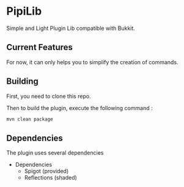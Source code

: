 # PipiLib

Simple and Light Plugin Lib compatible with Bukkit.

## Current Features

For now, it can only helps you to simplify the creation of commands.

## Building

First, you need to clone this repo.

Then to build the plugin, execute the following command :

```bash
mvn clean package
```

## Dependencies

The plugin uses several dependencies

* Dependencies
    - Spigot (provided)
    - Reflections (shaded)
